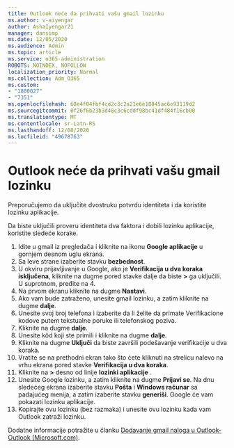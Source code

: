 ```yaml
---
title: Outlook neće da prihvati vašu gmail lozinku
ms.author: v-aiyengar
author: AshaIyengar21
manager: dansimp
ms.date: 12/05/2020
ms.audience: Admin
ms.topic: article
ms.service: o365-administration
ROBOTS: NOINDEX, NOFOLLOW
localization_priority: Normal
ms.collection: Adm_O365
ms.custom:
- "1800027"
- "7351"
ms.openlocfilehash: 60e4f04fbf4cd2c3c2a21e6e18845ac6e93119d2
ms.sourcegitcommit: 0f26f6b23b3d48c3c6cddf98bc41df484f16cb00
ms.translationtype: MT
ms.contentlocale: sr-Latn-RS
ms.lasthandoff: 12/08/2020
ms.locfileid: "49678763"
---
```

# <a name="outlook-wont-accept-your-gmail-password"></a>Outlook neće da prihvati vašu gmail lozinku

Preporučujemo da uključite dvostruku potvrdu identiteta i da koristite lozinku aplikacije.

Da biste uključili proveru identiteta dva faktora i dobili lozinku aplikacije, koristite sledeće korake.

1. Idite u gmail iz pregledača i kliknite na ikonu **Google aplikacije** u gornjem desnom uglu ekrana.
1. Sa leve strane izaberite stavku **bezbednost**.
1. U okviru prijavljivanje u Google, ako je **Verifikacija u dva koraka** **isključena**, kliknite na dugme pored stavke dalje da biste **>**  ga uključili.  U suprotnom, pređite na 4.
1. Na prvom ekranu kliknite na dugme **Nastavi**.
1. Ako vam bude zatraženo, unesite gmail lozinku, a zatim kliknite na dugme **dalje**.
1. Unesite svoj broj telefona i izaberite da li želite da primate Verifikacione kodove putem tekstualne poruke ili telefonskog poziva.
1. Kliknite na dugme **dalje**.
1. Unesite kôd koji ste primili i kliknite na dugme **dalje**.
1. Kliknite na dugme **Uključi** da biste završili podešavanje verifikacije u dva koraka.
1. Vratite se na prethodni ekran tako što ćete kliknuti na strelicu nalevo na vrhu ekrana pored stavke **Verifikacija u dva koraka**.
1. Kliknite na **>** desno od linije **lozinki aplikacije** .
1. Unesite Google lozinku, a zatim kliknite na dugme **Prijavi se**. Na dnu sledećeg ekrana izaberite stavku **Pošta** i **Windows računar** sa padajućeg menija, a zatim izaberite stavku **generiši**.
Google će vam pokazati lozinku aplikacije. 
13. Kopirajte ovu lozinku (bez razmaka) i unesite ovu lozinku kada vam Outlook zatraži lozinku.

Dodatne informacije potražite u članku [Dodavanje gmail naloga u Outlook-Outlook (Microsoft.com)](https://support.microsoft.com/office/add-a-gmail-account-to-outlook-70191667-9c52-4581-990e-e30318c2c081).
